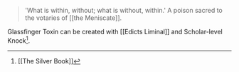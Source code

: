 > 'What is within, without; what is without, within.' A poison sacred to the votaries of [[the Meniscate]].

Glassfinger Toxin can be created with [[Edicts Liminal]] and Scholar-level Knock[^1].

[^1]: [[The Silver Book]]